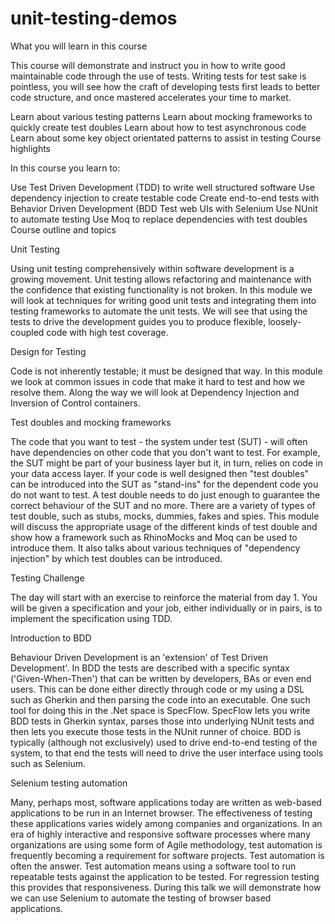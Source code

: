 # unit-testing-demos
What you will learn in this course

This course will demonstrate and instruct you in how to write good maintainable code through the use of tests. Writing tests for test sake is pointless, you will see how the craft of developing tests first leads to better code structure, and once mastered accelerates your time to market.

Learn about various testing patterns
Learn about mocking frameworks to quickly create test doubles
Learn about how to test asynchronous code
Learn about some key object orientated patterns to assist in testing
Course highlights

In this course you learn to:

Use Test Driven Development (TDD) to write well structured software
Use dependency injection to create testable code
Create end-to-end tests with Behavior Driven Development (BDD
Test web UIs with Selenium
Use NUnit to automate testing
Use Moq to replace dependencies with test doubles
Course outline and topics

Unit Testing

Using unit testing comprehensively within software development is a growing movement. Unit testing allows refactoring and maintenance with the confidence that existing functionality is not broken. In this module we will look at techniques for writing good unit tests and integrating them into testing frameworks to automate the unit tests. We will see that using the tests to drive the development guides you to produce flexible, loosely-coupled code with high test coverage.

Design for Testing

Code is not inherently testable; it must be designed that way. In this module we look at common issues in code that make it hard to test and how we resolve them. Along the way we will look at Dependency Injection and Inversion of Control containers.

Test doubles and mocking frameworks

The code that you want to test - the system under test (SUT) - will often have dependencies on other code that you don't want to test. For example, the SUT might be part of your business layer but it, in turn, relies on code in your data access layer. If your code is well designed then "test doubles" can be introduced into the SUT as "stand-ins" for the dependent code you do not want to test. A test double needs to do just enough to guarantee the correct behaviour of the SUT and no more. There are a variety of types of test double, such as stubs, mocks, dummies, fakes and spies. This module will discuss the appropriate usage of the different kinds of test double and show how a framework such as RhinoMocks and Moq can be used to introduce them. It also talks about various techniques of "dependency injection" by which test doubles can be introduced.

Testing Challenge

The day will start with an exercise to reinforce the material from day 1. You will be given a specification and your job, either individually or in pairs, is to implement the specification using TDD.

Introduction to BDD

Behaviour Driven Development is an 'extension' of Test Driven Development'. In BDD the tests are described with a specific syntax ('Given-When-Then') that can be written by developers, BAs or even end users. This can be done either directly through code or my using a DSL such as Gherkin and then parsing the code into an executable. One such tool for doing this in the .Net space is SpecFlow. SpecFlow lets you write BDD tests in Gherkin syntax, parses those into underlying NUnit tests and then lets you execute those tests in the NUnit runner of choice. BDD is typically (although not exclusively) used to drive end-to-end testing of the system, to that end the tests will need to drive the user interface using tools such as Selenium.

Selenium testing automation

Many, perhaps most, software applications today are written as web-based applications to be run in an Internet browser. The effectiveness of testing these applications varies widely among companies and organizations. In an era of highly interactive and responsive software processes where many organizations are using some form of Agile methodology, test automation is frequently becoming a requirement for software projects. Test automation is often the answer. Test automation means using a software tool to run repeatable tests against the application to be tested. For regression testing this provides that responsiveness. During this talk we will demonstrate how we can use Selenium to automate the testing of browser based applications.
